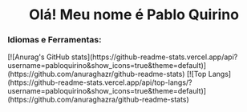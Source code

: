 <h1 align="center">Olá! Meu nome é Pablo Quirino</h1>
<h3>Idiomas e Ferramentas:</h3>
[![Anurag's GitHub stats](https://github-readme-stats.vercel.app/api?username=pabloquirino&show_icons=true&theme=default)](https://github.com/anuraghazr/github-readme-stats)
[![Top Langs](https://github-readme-stats.vercel.app/api/top-langs/?username=pabloquirino&show_icons=true&theme=default)](https://github.com/anuraghazra/github-readme-stats)
